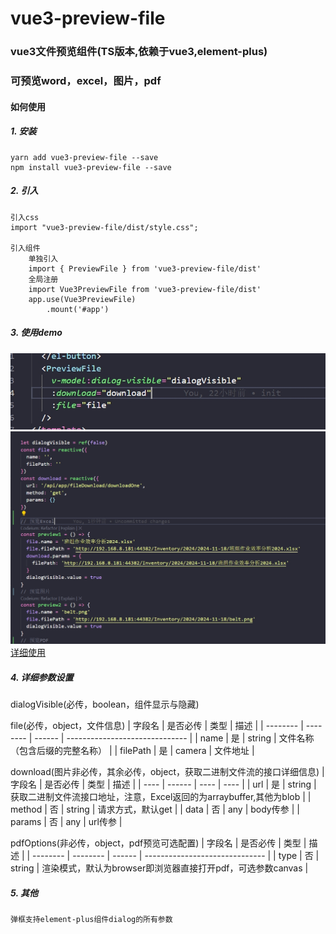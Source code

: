 vue3-preview-file
================
### vue3文件预览组件(TS版本,依赖于vue3,element-plus)
### 可预览word，excel，图片，pdf
#### 如何使用
##### 1. 安装
    yarn add vue3-preview-file --save
    npm install vue3-preview-file --save
##### 2. 引入    
    引入css   
    import "vue3-preview-file/dist/style.css";    

    引入组件   
        单独引入    
        import { PreviewFile } from 'vue3-preview-file/dist'   
        全局注册
        import Vue3PreviewFile from 'vue3-preview-file/dist'    
        app.use(Vue3PreviewFile)
            .mount('#app')
##### 3. 使用demo     
![demo1](https://github.com/ZhangChuan01/vue3-preview-file/blob/main/demo1.png)
![demo2](https://github.com/ZhangChuan01/vue3-preview-file/blob/main/demo2.png)
[详细使用](https://github.com/ZhangChuan01/vue3-preview-file/blob/main/src/App.vue)
##### 4. 详细参数设置        
dialogVisible(必传，boolean，组件显示与隐藏)    

file(必传，object，文件信息)
| 字段名   | 是否必传 | 类型   | 描述                           |
| -------- | -------- | ------ | ------------------------------ |
| name     | 是       | string | 文件名称（包含后缀的完整名称） |
| filePath | 是       | camera | 文件地址                       |

download(图片非必传，其余必传，object，获取二进制文件流的接口详细信息)
|  字段名  | 是否必传 | 类型 | 描述  |
|  ----  |  ------  |  ----  | ----  |
| url | 是 | string | 获取二进制文件流接口地址，注意，Excel返回的为arraybuffer,其他为blob |
| method | 否 | string | 请求方式，默认get |
| data | 否 | any | body传参 |
| params | 否 | any | url传参 |

pdfOptions(非必传，object，pdf预览可选配置)
| 字段名   | 是否必传 | 类型   | 描述                           |
| -------- | -------- | ------ | ------------------------------ |
| type     | 否       | string | 渲染模式，默认为browser即浏览器直接打开pdf，可选参数canvas |
##### 5. 其他   
    弹框支持element-plus组件dialog的所有参数